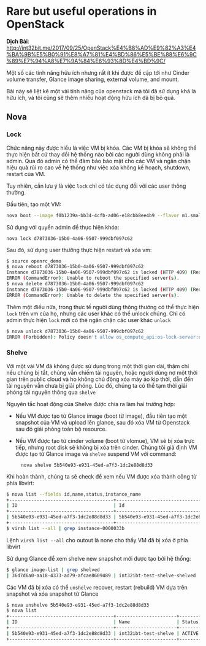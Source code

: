 # Rare but useful operations in OpenStack

**Dịch Bài**: http://int32bit.me/2017/09/25/OpenStack%E4%B8%AD%E9%82%A3%E4%BA%9B%E5%B0%91%E8%A7%81%E4%BD%86%E5%BE%88%E6%9C%89%E7%94%A8%E7%9A%84%E6%93%8D%E4%BD%9C/

Một số các tính năng hữu ích nhưng rất ít khi được đề cập tới như Cinder volume transfer, Glance image sharing, external volume, and mount. 

Bài này sẽ liệt kê một vài tính năng của openstack mà tôi đã sử dụng khá là hữu ích, và tôi cũng sẽ thêm nhiều hoạt động hữu ích đã bị bỏ quá. 

## Nova 

### Lock

Chức năng này được hiểu là việc VM bị khóa. Các VM bị khóa sẽ không thể thực hiện bất cứ thay đổi hệ thống nào bởi các người dùng không phải là admin. Qua đó admin có thể đảm bảo bảo mật cho các VM và ngăn chặn hiệu quả rủi ro cao về hệ thống như việc xóa không kế hoạch, shutdown, restart của VM.

Tuy nhiên, cần lưu ý là việc `lock` chỉ có tác dụng đối với các user thông thường.

Đầu tiên, tạo một VM:

```sh
nova boot --image f0b1239a-bb34-4cfb-ad06-e18cbb8ee4b9 --flavor m1.small --nic net-id=9f3aad86-f3c1-499b-ba62-5708dd229466 vm-test-lock
```

Sử dụng với quyền admin để thực hiện khóa:

	nova lock d7873036-15b0-4a06-9507-999dbf097c62

Sau đó, sử dụng user thường thực hiện restart và xóa vm:

```sh
$ source openrc_demo
$ nova reboot d7873036-15b0-4a06-9507-999dbf097c62
Instance d7873036-15b0-4a06-9507-999dbf097c62 is locked (HTTP 409) (Request-ID: req-60271d7d-9afd-4ff4-a150-dfb632d5007f)
ERROR (CommandError): Unable to reboot the specified server(s).
$ nova delete d7873036-15b0-4a06-9507-999dbf097c62
Instance d7873036-15b0-4a06-9507-999dbf097c62 is locked (HTTP 409) (Request-ID: req-3e63515b-6e2e-419a-8c91-b27b1a546f12)
ERROR (CommandError): Unable to delete the specified server(s).
```

Thêm một điều nữa, trong thực tế người dùng thông thường có thể thực hiện `lock` trên vm của họ, nhưng các user khác có thể unlock chúng. Chỉ có admin thực hiện `lock` mới có thẻ ngăn chặn các user khác `unlock`

```sh
$ nova unlock d7873036-15b0-4a06-9507-999dbf097c62
ERROR (Forbidden): Policy doesn't allow os_compute_api:os-lock-server:unlock:unlock_override to be performed. (HTTP 403) (Request-ID: req-9fabda60-4857-429e-ab1d-6ca6fb36844e) 
```


### Shelve

Với một vài VM đã không được sử dụng trong một thời gian dài, thậm chí nếu chúng bị tắt, chúng vẫn chiếm tài nguyên, hoặc người dùng nợ một thời gian trên public cloud và họ không chủ động xóa máy ảo kịp thời, dẫn đến tài nguyên vẫn chưa bị giải phóng. Lúc đó, chúng ta có thể tạm thời giải phóng tài nguyên thông qua `shelve`

Nguyên tắc hoạt động của Shelve được chia ra làm hai trường hợp:

* Nếu VM được tạo từ Glance image (boot từ image), đầu tiên tạo một snapshot của VM và upload lên glance, sau đó xóa VM từ Openstack sau đó giải phòng toàn bộ resource.

* Nếu VM được tạo từ cinder volume (boot từ vlomue), VM sẽ bị xóa trực tiếp, nhưng root disk sẽ không bị xóa trên cinder. Chúng tôi giả định VM được tạo từ Glance image và `shelve` suspend VM với command:

		nova shelve 5b540e93-e931-45ed-a7f3-1dc2e88d8d33

Khi hoàn thành, chúng ta sẽ check để xem nếu VM được xóa thành công từ phía libvirt:

```sh
$ nova list --fields id,name,status,instance_name
+--------------------------------------+--------------------------------------+----------------------+-------------------+-------------------+
| ID                                   | Id                                   | Name                 | Status            | Instance Name     |
+--------------------------------------+--------------------------------------+----------------------+-------------------+-------------------+
| 5b540e93-e931-45ed-a7f3-1dc2e88d8d33 | 5b540e93-e931-45ed-a7f3-1dc2e88d8d33 | int32ibt-test-shelve | SHELVED_OFFLOADED | instance-0000033b |
+--------------------------------------+--------------------------------------+----------------------+-------------------+-------------------+
$ virsh list --all | grep instance-0000033b
```

Lệnh `virsh list --all` cho outout là none cho thấy VM đã bị xóa ở phía libvirt

Sử dụng Glance để xem shelve new snapshot mới được tạo bởi hệ thống:

```sh
$ glance image-list | grep shelved
| 36d7d6a0-aa18-4373-ad79-afcae8609489 | int32ibt-test-shelve-shelved              |
```

Các VM đã bị xóa có thể `unshelve` recover, restart (rebuild) VM dựa trên snapshot và xóa snapshot từ Glance

```sh
$ nova unshelve 5b540e93-e931-45ed-a7f3-1dc2e88d8d33
$ nova list
+--------------------------------------+----------------------+--------+------------+-------------+---------------------+
| ID                                   | Name                 | Status | Task State | Power State | Networks            |
+--------------------------------------+----------------------+--------+------------+-------------+---------------------+
| 5b540e93-e931-45ed-a7f3-1dc2e88d8d33 | int32ibt-test-shelve | ACTIVE | -          | Running     | test-net=10.0.51.22 |
+--------------------------------------+----------------------+--------+------------+-------------+---------------------+
```
